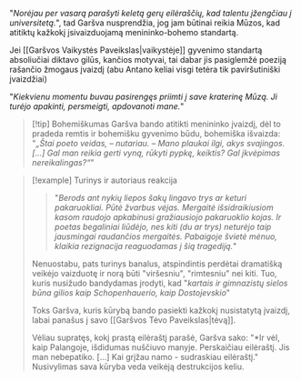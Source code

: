 
 "*Norėjau per vasarą parašyti keletą gerų eilėraščių, kad talentu įžengčiau į universitetą.*", tad Garšva nusprendžia, jog jam būtinai reikia Mūzos, kad atitiktų kažkokį įsivaizduojamą menininko-bohemo standartą. 

 Jei [[Garšvos Vaikystės Paveikslas|vaikystėje]] gyvenimo standartą absoliučiai diktavo gilūs, kančios motyvai, tai dabar jis pasiglemžė poeziją rašančio žmogaus įvaizdį (abu Antano keliai visgi tetėra tik paviršutiniški įvaizdžiai)
 
 "*Kiekvienu momentu buvau pasirengęs priimti į save kraterinę Mūzą. Ji turėjo apakinti, persmeigti, apdovanoti mane.*"
 
 
 > [!tip] Bohemiškumas
 > Garšva bando atitikti menininko įvaizdį, dėl to pradeda remtis ir bohemišku gyvenimo būdu, bohemiška išvaizda: "*„Štai poeto veidas, – nutariau. – Mano plaukai ilgi, akys svajingos. \[...] Gal man reikia gerti vyną, rūkyti pypkę, keiktis? Gal įkvėpimas nereikalingas?“*"

 > [!example] Turinys ir autoriaus reakcija
> > "*Berods ant nykių liepos šakų lingavo trys ar keturi pakaruokliai. Pūtė žvarbus vėjas. Mergaitė išsidraikiusiom kasom raudojo apkabinusi gražiausiojo pakaruoklio kojas. Ir poetas begaliniai liūdėjo, nes kiti (du ar trys) neturėjo taip jausmingai raudančios mergaitės. Pabaigoje švietė mėnuo, klaikia rezignacija reaguodamas į šią tragediją.*"
> 
 > Nenuostabu, pats turinys banalus, atspindintis perdėtai dramatišką veikėjo vaizduotę ir norą būti "viršesniu", "rimtesniu" nei kiti. Tuo, kuris nusižudo bandydamas įrodyti, kad "*kartais ir gimnazistų sielos būna gilios kaip Schopenhauerio, kaip Dostojevskio*"
 > 
 > Toks Garšva, kuris kūrybą bando pasiekti kažkokį nusistatytą įvaizdį, labai panašus į savo [[Garšvos Tėvo Paveikslas|tėvą]].
 > 
 > Vėliau supratęs, kokį prastą eilėraštį parašė, Garšva sako: "*Ir vėl, kaip Palangoje, išdidumas nuščiuvo manyje. Perskaičiau eilėraštį. Jis man nebepatiko. \[...] Kai grįžau namo - sudraskiau eilėraštį." Nusivylimas sava kūryba veda veikėją destrukcijos keliu. 
